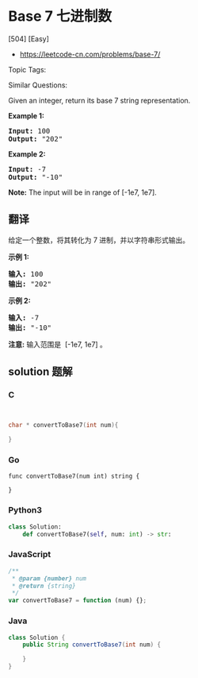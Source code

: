 # Base 7 七进制数

[504] [Easy]

- https://leetcode-cn.com/problems/base-7/

Topic Tags:

Similar Questions:

Given an integer, return its base 7 string representation.

**Example 1:**

<pre><b>Input:</b> 100
<b>Output:</b> "202"
</pre>

**Example 2:**

<pre><b>Input:</b> -7
<b>Output:</b> "-10"
</pre>

**Note:** The input will be in range of \[-1e7, 1e7\].

## 翻译

给定一个整数，将其转化为 7 进制，并以字符串形式输出。

**示例 1:**

<pre><strong>输入:</strong> 100
<strong>输出:</strong> "202"
</pre>

**示例 2:**

<pre><strong>输入:</strong> -7
<strong>输出:</strong> "-10"
</pre>

**注意:** 输入范围是  \[-1e7, 1e7\] 。

## solution 题解

### C

```c


char * convertToBase7(int num){

}


```

### Go

```golang
func convertToBase7(num int) string {

}
```

### Python3

```python
class Solution:
    def convertToBase7(self, num: int) -> str:

```

### JavaScript

```javascript
/**
 * @param {number} num
 * @return {string}
 */
var convertToBase7 = function (num) {};
```

### Java

```java
class Solution {
    public String convertToBase7(int num) {

    }
}
```
